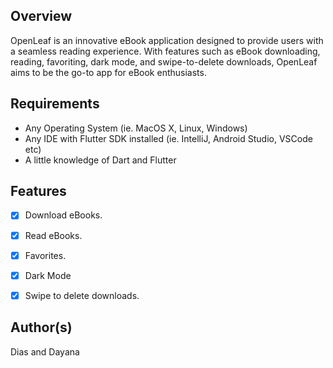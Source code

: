 ## Overview
OpenLeaf is an innovative eBook application designed to provide users with a seamless reading experience. With features such as eBook downloading, reading, favoriting, dark mode, and swipe-to-delete downloads, OpenLeaf aims to be the go-to app for eBook enthusiasts.

## Requirements

- Any Operating System (ie. MacOS X, Linux, Windows)
- Any IDE with Flutter SDK installed (ie. IntelliJ, Android Studio, VSCode etc)
- A little knowledge of Dart and Flutter

## Features

- [x] Download eBooks.
- [x] Read eBooks.
- [x] Favorites.
- [x] Dark Mode
- [x] Swipe to delete downloads.


## Author(s)

Dias and Dayana




